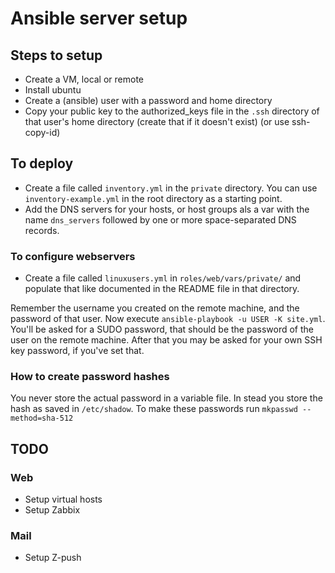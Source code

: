 # Ansible server setup

## Steps to setup
- Create a VM, local or remote
- Install ubuntu
- Create a (ansible) user with a password and home directory
- Copy your public key to the authorized_keys file in the `.ssh` directory of that user's home directory (create that if it doesn't exist) (or use ssh-copy-id)

## To deploy

- Create a file called `inventory.yml` in the `private` directory. You can use `inventory-example.yml` in the root directory as a starting point.
- Add the DNS servers for your hosts, or host groups als a var with the name `dns_servers` followed by one or more space-separated DNS records.

### To configure webservers

- Create a file called `linuxusers.yml` in `roles/web/vars/private/` and populate that like documented in the README file in that directory.


Remember the username you created on the remote machine, and the password of that user. Now execute `ansible-playbook -u USER -K site.yml`. 
You'll be asked for a SUDO password, that should be the password of the user on the remote machine. After that you may be asked for your own SSH key password, if you've set that.

### How to create password hashes

You never store the actual password in a variable file. In stead you store the hash as saved in `/etc/shadow`. To make these passwords run `mkpasswd --method=sha-512`

## TODO

### Web
- Setup virtual hosts
- Setup Zabbix
### Mail
- Setup Z-push
